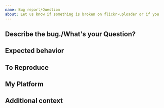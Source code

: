 ```yaml
---
name: Bug report/Question
about: Let us know if something is broken on flickr-uploader or if you have a question
---
```


## Describe the bug./What's your Question?
<!-- A clear and concise description of the bug or question -->

## Expected behavior
<!-- A clear and concise description of what you expected to happen -->

## To Reproduce
<!-- Steps to reproduce the bug. Attach logs! -->

## My Platform
<!--
    Any details about your specific platform:
    * What version of the flickr-uploader tool?
    * What Operating system (OS): Synology DSm, Linux, Windows, Mac, other?
    * Use  -m/--mask-sensitive option to mask sensitive data on log files
      like your pics filenames and set/albums names.
      (in DEBUG mode not all info is masked)
-->

## Additional context
<!-- Add any other context, links, etc. about the bug/question/feature here. -->

